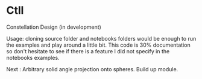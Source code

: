 # Ctll
Constellation Design (in development)

Usage: cloning source folder and notebooks folders would be enough to run the examples and play around a little bit. 
This code is 30% documentation so don't hesitate to see if there is a feature I did not specify in the notebooks examples.

Next : Arbitrary solid angle projection onto spheres. Build up module. 
